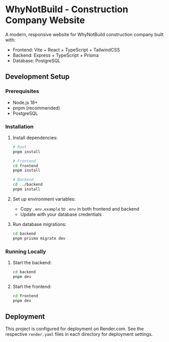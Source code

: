 # WhyNotBuild - Construction Company Website

A modern, responsive website for WhyNotBuild construction company built with:
- Frontend: Vite + React + TypeScript + TailwindCSS
- Backend: Express + TypeScript + Prisma
- Database: PostgreSQL

## Development Setup

### Prerequisites
- Node.js 18+
- pnpm (recommended)
- PostgreSQL

### Installation

1. Install dependencies:
   ```bash
   # Root
   pnpm install

   # Frontend
   cd frontend
   pnpm install

   # Backend
   cd ../backend
   pnpm install
   ```

2. Set up environment variables:
   - Copy `.env.example` to `.env` in both frontend and backend
   - Update with your database credentials

3. Run database migrations:
   ```bash
   cd backend
   pnpm prisma migrate dev
   ```

### Running Locally

1. Start the backend:
   ```bash
   cd backend
   pnpm dev
   ```

2. Start the frontend:
   ```bash
   cd frontend
   pnpm dev
   ```

## Deployment

This project is configured for deployment on Render.com. See the respective `render.yaml` files in each directory for deployment settings.
